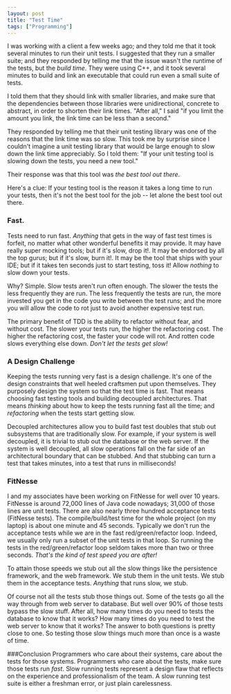 ```yaml
---
layout: post
title: "Test Time"
tags: ["Programming"]
---
```


I was working with a client a few weeks ago; and they told me that it took several minutes to run their unit tests.  I suggested that they run a smaller suite; and they responded by telling me that the issue wasn't the runtime of the tests, but the _build time_.  They were using C++, and it took several minutes to build and link an executable that could run even a small suite of tests.  

I told them that they should link with smaller libraries, and make sure that the dependencies between those libraries were unidirectional, concrete to abstract, in order to shorten their link times.  "After all," I said "if you limit the amount you link, the link time can be less than a second."

They responded by telling me that their unit testing library was one of the reasons that the link time was so slow.  This took me by surprise since I couldn't imagine a unit testing library that would be large enough to slow down the link time appreciably.  So I told them: "If your unit testing tool is slowing down the tests, you need a new tool."

Their response was that this tool was _the best tool out there_.  

Here's a clue:  If your testing tool is the reason it takes a long time to run your tests, then it's not the best tool for the job -- let alone the best tool out there.

### Fast.
Tests need to run fast.  _Anything_ that gets in the way of fast test times is forfeit, no matter what other wonderful benefits it may provide.  It may have really super mocking tools; but if it's slow, drop it!.  It may be endorsed by all the top gurus; but if it's slow, burn it!.  It may be the tool that ships with your IDE; but if it takes ten seconds just to start testing, toss it!  Allow _nothing_ to slow down your tests.

Why?  Simple.  Slow tests aren't run often enough.  The slower the tests the less frequently they are run.  The less frequently the tests are run, the more invested you get in the code you write between the test runs; and the more you will allow the code to rot just to avoid another expensive test run.  

The primary benefit of TDD is the ability to refactor without fear, and without cost.  The slower your tests run, the higher the refactoring cost.  The higher the refactoring cost, the faster your code will rot.  And rotten code slows everything else down.  _Don't let the tests get slow!_

### A Design Challenge
Keeping the tests running very fast is a design challenge.  It's one of the design constraints that well heeled craftsmen put upon themselves.  They purposely design the system so that the test time is fast.  That means choosing fast testing tools and building decoupled architectures.  That means _thinking_ about how to keep the tests running fast all the time; and  _refactoring_ when the tests start getting slow.

Decoupled architectures allow you to build fast test doubles that stub out subsystems that are traditionally slow.  For example, if your system is well decoupled, it is trivial to stub out the database or the web server.  If the system is well decoupled, all slow operations fall on the far side of an architectural boundary that can be stubbed.  And that stubbing can turn a test that takes minutes, into a test that runs in milliseconds!

### FitNesse
I and my associates have been working on FitNesse for well over 10 years.  FitNesse is around 72,000 lines of Java code nowadays; 31,000 of those lines are unit tests.  There are also nearly three hundred acceptance tests (FitNesse tests).  The compile/build/test time for the whole project (on my laptop) is about one minute and 45 seconds.  Typically we don't run the acceptance tests while we are in the fast red/green/refactor loop.  Indeed, we usually only run a subset of the unit tests in that loop.  So running the tests in the red/green/refactor loop seldom takes more than two or three seconds.  _That's the kind of test speed you are after!_

To attain those speeds we stub out all the slow things like the persistence framework, and the web framework.  We stub them in the unit tests.  We stub them in the acceptance tests.  _Anything_ that runs slow, we stub.

Of course not all the tests stub those things out.  Some of the tests go all the way through from web server to database.  But well over 90% of those tests bypass the slow stuff.  After all, how many times do you need to tests the database to know that it works?  How many times do you need to test the web server to know that it works?  The answer to both questions is pretty close to one.  So testing those slow things much more than once is a waste of time.

###Conclusion
Programmers who care about their systems, care about the tests for those systems.  Programmers who care about the tests, make sure those tests run _fast_.  Slow running tests represent a design flaw that reflects on the experience and professionalism of the team.  A slow running test suite is either a freshman error, or just plain carelessness.


